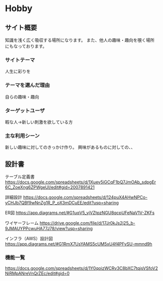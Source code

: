 #  Hobby

## サイト概要
  知識を浅く広く吸収する場所になります。
  また、他人の趣味・趣向を覗く場所にもなっております。

### サイトテーマ
  人生に彩りを

### テーマを選んだ理由
  自らの趣味・趣向

### ターゲットユーザ
  暇な人→新しい刺激を欲している方
  
### 主な利用シーン
  新しい趣味に対してのきっかけ作り。
  興味があるものに対しての、、

## 設計書
  テーブル定義書
  https://docs.google.com/spreadsheets/d/1Xuev5iGCqF1bQ7JmOAb_sdpgEr6C_ZoeXng6ZPWgeUI/edit#gid=2007891421

  詳細設計
  https://docs.google.com/spreadsheets/d/124puX4AHwNPCo-yCHJb7QBf9wNnZg1R_P_oX3mDCuEE/edit?usp=sharing

  ER図
  https://app.diagrams.net/#G1uqV5_yiVZtpzNGU8qcpUFeNaV1V-ZKFs

  ワイヤーフレーム
  https://drive.google.com/file/d/17Jr0kJs2j25_b-9JMAUYPPcwuHA77J78/view?usp=sharing

  インフラ（AWS）設計図
  https://app.diagrams.net/#G1RmX7UsYAMS5cUM5xU4f4PFvSU-mmnd9h

### 機能一覧
  <https://docs.google.com/spreadsheets/d/1Y0qoizWCRv3C8bXC7tqjsVSfoV2NiRMpANreVnQrZEc/edit#gid=0>


